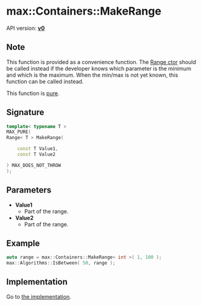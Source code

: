 # max::Containers::MakeRange

API version: [**v0**](../../v0.md)

## Note

This function is provided as a convenience function.
The [Range ctor](Range_ctor.md) should be called instead if the developer knows which parameter is the minimum and which is the maximum.
When the min/max is not yet known, this function can be called instead.

This function is [pure](../Compiling/MAX_PURE.md).

## Signature

```c++
template< typename T >
MAX_PURE(
Range< T > MakeRange(

	const T Value1,
	const T Value2

) MAX_DOES_NOT_THROW
);
```

## Parameters

* **Value1**
    * Part of the range.
* **Value2**
	* Part of the range.

## Example

```c++
auto range = max::Containers::MakeRange< int >( 1, 100 );
max::Algorithms::IsBetween( 50, range );
```

## Implementation

Go to [the implementation](../../../../Code/Include/max/Containers/Range.inl#L24).